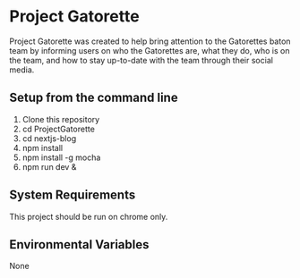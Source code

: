 # Project Gatorette

Project Gatorette was created to help bring attention to the Gatorettes baton team by informing users on who the Gatorettes are, what they do, who is on the team, and how to stay up-to-date with the team through their social media. 

## Setup from the command line
1. Clone this repository
2. cd ProjectGatorette
3. cd nextjs-blog
4. npm install
5. npm install -g mocha
6. npm run dev &
## System Requirements
 This project should be run on chrome only.
## Environmental Variables 
 None

